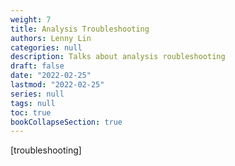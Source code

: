 ```yaml
---
weight: 7
title: Analysis Troubleshooting
authors: Lenny Lin
categories: null
description: Talks about analysis roubleshooting
draft: false
date: "2022-02-25"
lastmod: "2022-02-25"
series: null
tags: null
toc: true
bookCollapseSection: true
---
```


[troubleshooting]
